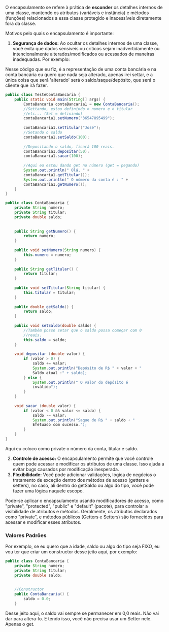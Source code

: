 O encapsulamento se refere à prática de **esconder** os detalhes internos de uma classe, mantendo os atributos (variáveis e instância) e métodos (funções) relacionados a essa classe protegido e inacessíveis diretamente fora da classe.

Motivos pelo quais o encapsulamento é importante:

1. **Segurança de dados:** Ao ocultar os detalhes internos de uma classe, você evita que dados sensíveis ou críticos sejam inadvertidamente ou intencionalmente alterados/modificados ou acessados de maneiras inadequadas. Por exemplo: 

Nesse código que eu fiz, é a representação de uma conta bancária e na conta bancária eu quero que nada seja alterado, apenas irei settar, e a única coisa que será 'alterado' será o saldo/saque/depósito, que será o cliente que irá fazer. 

```Java
public class TesteContaBancaria {  
    public static void main(String[] args) {  
        ContaBancaria contaBancaria1 = new ContaBancaria();  
        //Settando, estou definindo o numero e o titular 
        //etc... (Set = definindo)  
        contaBancaria1.setNumero("36547895499");  
  
        contaBancaria1.setTitular("José");  
        //Setando o saldo  
        contaBancaria1.setSaldo(100);  
  
        //Depositando o saldo, ficará 100 reais.  
        contaBancaria1.depositar(50);  
        contaBancaria1.sacar(100);  
  
        //Aqui eu estou dando get no número (get = pegando)  
        System.out.println(" Olá, " + 
        contaBancaria1.getTitular());  
        System.out.println(" O número da conta é : " + 
        contaBancaria1.getNumero());  
    }  
}
```

```Java
public class ContaBancaria {  
    private String numero;  
    private String titular;  
    private double saldo;  
  
  
    public String getNumero() {  
        return numero;  
    }  
  
    public void setNumero(String numero) {  
        this.numero = numero;  
    }  
  
    public String getTitular() {  
        return titular;  
    }  
  
    public void setTitular(String titular) {  
        this.titular = titular;  
    }  
  
    public double getSaldo() {  
        return saldo;  
    }  
  
    public void setSaldo(double saldo) {  
        //Também posso setar que o saldo possa começar com 0 
        //reais.  
        this.saldo = saldo;  
    }  
  
    void depositar (double valor) {  
        if (valor > 0) {  
            saldo += valor;  
            System.out.println("Depósito de R$ " + valor + " 
            Saldo atual :" + saldo);  
        } else {  
            System.out.println(" O valor do depósito é 
            inválido");  
        }  
    }  
  
    void sacar (double valor) {  
        if (valor < 0 && valor <= saldo) {  
            saldo -= valor;  
            System.out.println("Saque de R$ " + saldo + " 
            Efetuado com sucesso.");  
        }  
    }  
}
```

Aqui eu coloco como private o número da conta, titular e saldo.

2. **Controle de acesso:** O encapsulamento permite que você controle quem pode acessar e modificar os atributos de uma classe. Isso ajuda a evitar bugs causados por modificação inesperada.
3. **Flexibilidade:** Você pode adicionar validações, lógica de negócios o tratamento de exceção dentro dos métodos de acesso (getters e setters), no caso, ali dentro do getSaldo ou algo do tipo, você pode fazer uma lógica naquele escopo.

Pode-se aplicar o encapsulamento usando modificadores de acesso, como "private", "protected", "public" e "default" (pacote), para controlar a visibilidade de atributos e métodos. Geralmente, os atributos declarados como "private", e métodos públicos (Getters e Setters) são fornecidos para acessar e modificar esses atributos. 

### Valores Padrões
Por exemplo, se eu quero que a idade, saldo ou algo do tipo seja FIXO, eu vou ter que criar um constructor desse jeito aqui, por exemplo:

```Java
public class ContaBancaria {  
    private String numero;  
    private String titular;  
    private double saldo;  
  
  
    //Constructor  
    public ContaBancaria() {  
        saldo = 0.0;  
    }
```

Desse jeito aqui, o saldo vai sempre se permanecer em 0,0 reais. Não vai dar para altera-lo. E tendo isso, você não precisa usar um Setter nele. Apenas o get.